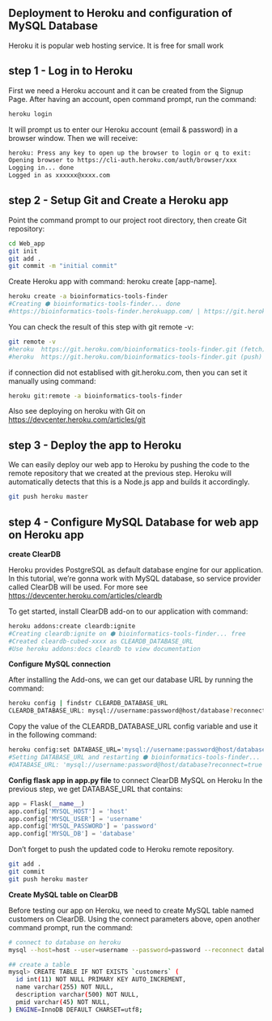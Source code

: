## Deployment to Heroku and configuration of MySQL Database

Heroku it is popular web hosting service. It is free for small work

## step 1 - Log in to Heroku

First we need a Heroku account and it can be created from the Signup Page.
After having an account, open command prompt, run the command:

```sh
heroku login
```
It will prompt us to enter our Heroku account (email & password) in a browser window. Then we will receive:

```sh
heroku: Press any key to open up the browser to login or q to exit:
Opening browser to https://cli-auth.heroku.com/auth/browser/xxx
Logging in... done
Logged in as xxxxxx@xxxx.com
```
## step 2 - Setup Git and Create a Heroku app

Point the command prompt to our project root directory, then create Git repository:

```sh
cd Web_app
git init
git add .
git commit -m "initial commit"
```
Create Heroku app with command: heroku create [app-name].

```sh
heroku create -a bioinformatics-tools-finder
#Creating ⬢ bioinformatics-tools-finder... done
#https://bioinformatics-tools-finder.herokuapp.com/ | https://git.heroku.com/bioinformatics-tools-finder.git
```
You can check the result of this step with git remote -v:

```sh
git remote -v
#heroku  https://git.heroku.com/bioinformatics-tools-finder.git (fetch)
#heroku  https://git.heroku.com/bioinformatics-tools-finder.git (push)
```
if connection did not establised with git.heroku.com, then you can set it manually using command:
```sh
heroku git:remote -a bioinformatics-tools-finder
```
Also see deploying on heroku with Git on https://devcenter.heroku.com/articles/git

## step 3 - Deploy the app to Heroku

We can easily deploy our web app to Heroku by pushing the code to the remote repository that we created at the previous step. Heroku will automatically detects that this is a Node.js app and builds it accordingly.

```sh
git push heroku master
```

## step 4 - Configure MySQL Database for web app on Heroku app

**create ClearDB**

Heroku provides PostgreSQL as default database engine for our application. In this tutorial, we’re gonna work with MySQL database, so service provider called ClearDB will be used. For more see https://devcenter.heroku.com/articles/cleardb

To get started, install ClearDB add-on to our application with command:

```sh
heroku addons:create cleardb:ignite
#Creating cleardb:ignite on ⬢ bioinformatics-tools-finder... free
#Created cleardb-cubed-xxxx as CLEARDB_DATABASE_URL
#Use heroku addons:docs cleardb to view documentation
```

**Configure MySQL connection**

After installing the Add-ons, we can get our database URL by running the command:

```sh
heroku config | findstr CLEARDB_DATABASE_URL
CLEARDB_DATABASE_URL: mysql://username:password@host/database?reconnect=true
```
Copy the value of the CLEARDB_DATABASE_URL config variable and use it in the following command:

```sh
heroku config:set DATABASE_URL='mysql://username:password@host/database?reconnect=true'
#Setting DATABASE_URL and restarting ⬢ bioinformatics-tools-finder... done, v6
#DATABASE_URL: 'mysql://username:password@host/database?reconnect=true'
```

**Config flask app in app.py file** to connect ClearDB MySQL on Heroku
In the previous step, we get DATABASE_URL that contains:

```py
app = Flask(__name__)
app.config['MYSQL_HOST'] = 'host'
app.config['MYSQL_USER'] = 'username'
app.config['MYSQL_PASSWORD'] = 'password'
app.config['MYSQL_DB'] = 'database'
```
Don’t forget to push the updated code to Heroku remote repository.
```sh
git add .
git commit
git push heroku master
```

**Create MySQL table on ClearDB**

Before testing our app on Heroku, we need to create MySQL table named customers on ClearDB. Using the connect parameters above, open another command prompt, run the command:
```sh
# connect to database on heroku
mysql --host=host --user=username --password=password --reconnect database

## create a table
mysql> CREATE TABLE IF NOT EXISTS `customers` (
  id int(11) NOT NULL PRIMARY KEY AUTO_INCREMENT,
  name varchar(255) NOT NULL,
  description varchar(500) NOT NULL,
  pmid varchar(45) NOT NULL,
) ENGINE=InnoDB DEFAULT CHARSET=utf8;
```

